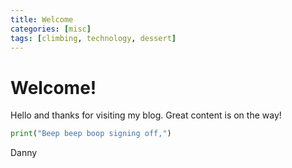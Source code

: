 ```yaml
---
title: Welcome
categories: [misc]
tags: [climbing, technology, dessert]
---
```


# Welcome!

Hello and thanks for visiting my blog. Great content is on the way!

```python
print("Beep beep boop signing off,")
```
Danny